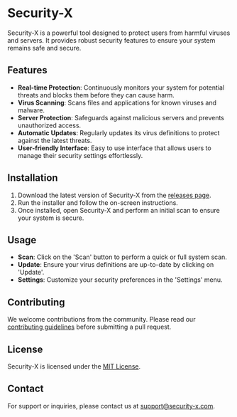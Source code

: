 # Security-X

Security-X is a powerful tool designed to protect users from harmful viruses and servers. It provides robust security features to ensure your system remains safe and secure.

## Features

- **Real-time Protection**: Continuously monitors your system for potential threats and blocks them before they can cause harm.
- **Virus Scanning**: Scans files and applications for known viruses and malware.
- **Server Protection**: Safeguards against malicious servers and prevents unauthorized access.
- **Automatic Updates**: Regularly updates its virus definitions to protect against the latest threats.
- **User-friendly Interface**: Easy to use interface that allows users to manage their security settings effortlessly.

## Installation

1. Download the latest version of Security-X from the [releases page](#).
2. Run the installer and follow the on-screen instructions.
3. Once installed, open Security-X and perform an initial scan to ensure your system is secure.

## Usage

- **Scan**: Click on the 'Scan' button to perform a quick or full system scan.
- **Update**: Ensure your virus definitions are up-to-date by clicking on 'Update'.
- **Settings**: Customize your security preferences in the 'Settings' menu.

## Contributing

We welcome contributions from the community. Please read our [contributing guidelines](#) before submitting a pull request.

## License

Security-X is licensed under the [MIT License](#).

## Contact

For support or inquiries, please contact us at [support@security-x.com](mailto:support@security-x.com).
